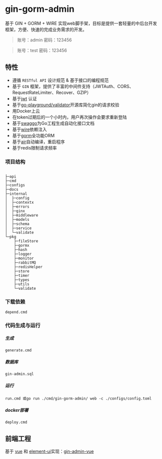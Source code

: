 # gin-gorm-admin

基于 GIN + GORM + WIRE 实现web脚手架，目标是提供一套轻量的中后台开发框架，方便、快速的完成业务需求的开发。

> 账号：admin 密码：123456

> 账号：test 密码：123456

## 特性

* 遵循 `RESTful API` 设计规范 & 基于接口的编程规范
* 基于 `GIN` 框架，提供了丰富的中间件支持（JWTAuth、CORS、RequestRateLimiter、Recover、GZIP）
* 基于[jwt](https://github.com/appleboy/gin-jwt) 认证
* 基于[go-playground/validator](https://github.com/go-playground/validator)开源库简化gin的请求校验
* 用Docker上云
* 在token过期后的一个小时内，用户再次操作会要求重新登陆
* 基于[swaggo](https://github.com/swaggo)为Go工程生成自动化接口文档
* 基于[wire](https://github.com/google/wire)依赖注入
* 基于[gorm](https://gorm.io/zh_CN/)全功能ORM
* 基于[air](https://github.com/cosmtrek/air)自动编译，重启程序
* 基于redis限制请求频率

### 项目结构

<pre><code>
├─api
├─cmd
├─configs
├─docs
├─internal
│  ├─config
│  ├─contextx
│  ├─errors
│  ├─ginx
│  ├─middleware
│  ├─models
│  ├─schema
│  ├─service
│  └─validate
└─pkg
    ├─fileStore
    ├─gormx
    ├─hash
    ├─logger
    ├─monitor
    ├─rabbitMQ
    ├─redisHelper
    ├─store
    ├─timer
    ├─types
    ├─utils
    └─validate
</code></pre>

### 下载依赖

<pre><code>depend.cmd</code></pre>

### 代码生成与运行

##### 生成

<pre><code>generate.cmd</code></pre>

##### 数据库

<pre><code>gin-admin.sql</code></pre>

##### 运行

<pre><code>run.cmd 或go run ./cmd/gin-gorm-admin/ web -c ./configs/config.toml</code></pre>

##### docker部署

<pre><code>deploy.cmd</code></pre>

## 前端工程

基于 [vue](https://github.com/vuejs/vue) 和 [element-ui](https://github.com/ElemeFE/element)实现：[gin-admin-vue](https://github.com/dot123/gin-admin-vue)

